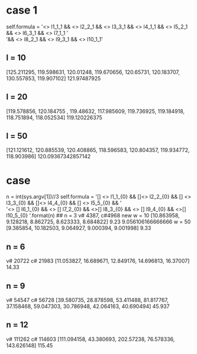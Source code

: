 # case 1
self.formula = '<> l1_1_1 && <> l2_2_1 && <> l3_3_1 && <> l4_1_1 && <> l5_2_1 && <> l6_3_1 && <> l7_1_1 ' \
               '&& <> l8_2_1 && <> l9_3_1 && <> l10_1_1'
        
## l = 10
[125.211295, 119.598631, 120.01248, 119.670656, 120.65731, 120.183707, 130.557853, 119.907102]
121.97487925

## l = 20
[119.578856, 120.184755 , 119.48632, 117.985609, 119.736925, 119.184918, 118.751894, 118.052534]
119.120226375

## l = 50
[121.121612, 120.885539, 120.408865, 118.596583, 120.804357, 119.934772, 118.903986]
120.09367342857142


# case 
n = int(sys.argv[1])//3
self.formula = '[] <> l1_1_{0} && []<> l2_2_{0} && [] <> l3_3_{0}  && []<> l4_4_{0} && [] <> l5_5_{0} && ' \
                       '<> [] l6_1_{0} && <> [] l7_2_{0} && <>[] l8_3_{0} && <> [] l9_4_{0} && <>[] l10_5_{0} '.format(n)
                       ## n = 3
v# 4387, c#4968
new
w = 10
[10.863958, 9.128218, 8.862725, 8.623333, 8.684822] 9.23
9.056106166666666
w = 50
[9.385854, 10.182503, 9.064927, 9.000394,  9.001998] 9.33


## n = 6
v# 20722 c# 21983
[11.053827, 16.689671, 12.849176, 14.696813, 16.37007] 14.33
## n = 9
v# 54547  c# 56728
[39.580735, 28.878598, 53.411488, 81.817767, 37.158468, 59.047303, 30.786948, 42.064163, 40.690494]   45.937

## n = 12
v# 111262 c# 114603
[111.094158, 43.380693, 202.57238, 76.578336, 143.626148] 115.45
